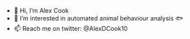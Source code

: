 - 👋 Hi, I’m Alex Cook
- 👀 I’m interested in automated animal behaviour analysis 🐟
- 📫 Reach me on twitter: @AlexDCook10
